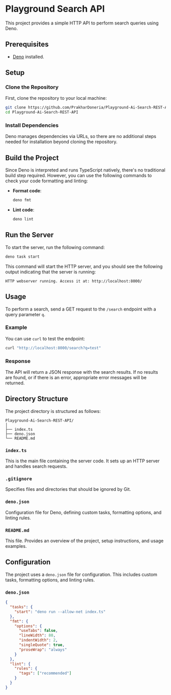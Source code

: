 # Playground Search API

This project provides a simple HTTP API to perform search queries using Deno.

## Prerequisites

- [Deno](https://deno.land/) installed.

## Setup

### Clone the Repository

First, clone the repository to your local machine:

```sh
git clone https://github.com/PrakharDoneria/Playground-Ai-Search-REST-API.git
cd Playground-Ai-Search-REST-API
```

### Install Dependencies

Deno manages dependencies via URLs, so there are no additional steps needed for installation beyond cloning the repository.

## Build the Project

Since Deno is interpreted and runs TypeScript natively, there's no traditional build step required. However, you can use the following commands to check your code formatting and linting:

- **Format code**:
    ```sh
    deno fmt
    ```

- **Lint code**:
    ```sh
    deno lint
    ```

## Run the Server

To start the server, run the following command:

```sh
deno task start
```

This command will start the HTTP server, and you should see the following output indicating that the server is running:

```
HTTP webserver running. Access it at: http://localhost:8000/
```

## Usage

To perform a search, send a GET request to the `/search` endpoint with a query parameter `q`.

### Example

You can use `curl` to test the endpoint:

```sh
curl "http://localhost:8000/search?q=test"
```

### Response

The API will return a JSON response with the search results. If no results are found, or if there is an error, appropriate error messages will be returned.

## Directory Structure

The project directory is structured as follows:

```
Playground-Ai-Search-REST-API/
│
├── index.ts
├── deno.json
└── README.md
```

### `index.ts`

This is the main file containing the server code. It sets up an HTTP server and handles search requests.

### `.gitignore`

Specifies files and directories that should be ignored by Git.

### `deno.json`

Configuration file for Deno, defining custom tasks, formatting options, and linting rules.

### `README.md`

This file. Provides an overview of the project, setup instructions, and usage examples.

## Configuration

The project uses a `deno.json` file for configuration. This includes custom tasks, formatting options, and linting rules.

### `deno.json`

```json
{
  "tasks": {
    "start": "deno run --allow-net index.ts"
  },
  "fmt": {
    "options": {
      "useTabs": false,
      "lineWidth": 80,
      "indentWidth": 2,
      "singleQuote": true,
      "proseWrap": "always"
    }
  },
  "lint": {
    "rules": {
      "tags": ["recommended"]
    }
  }
}
```

